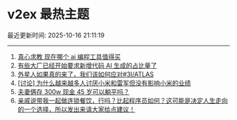 # v2ex 最热主题

最近更新时间: 2025-10-16 21:11:19

--- 
1. [真心求教 现在哪个 ai 编程工具值得买](https://www.v2ex.com/t/1165997) 
2. [有些大厂已经开始要求新增代码 AI 生成的占比量了](https://www.v2ex.com/t/1165999) 
3. [外星人如果真的来了，我们该如何应对#3I/ATLAS](https://www.v2ex.com/t/1166003) 
4. [[讨论] 为什么越来越多人讨厌小米和雷军但没有影响小米的业绩](https://www.v2ex.com/t/1166044) 
5. [夫妻俩存 300w 现金 45 岁可以躺平吗？](https://www.v2ex.com/t/1166126) 
6. [亲戚说带我一起做连锁餐饮，行吗？比起程序员如何？这可能是决定人生走向的一个选择，所以发出来请大家给点建议！](https://www.v2ex.com/t/1166136) 
